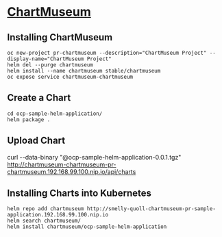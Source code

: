 # [ChartMuseum](https://github.com/kubernetes-helm/chartmuseum)

## Installing ChartMuseum

```
oc new-project pr-chartmuseum --description="ChartMuseum Project" --display-name="ChartMuseum Project"
helm del --purge chartmuseum
helm install --name chartmuseum stable/chartmuseum
oc expose service chartmuseum-chartmuseum
```
## Create a Chart

```
cd ocp-sample-helm-application/
helm package .
```

## Upload Chart

curl --data-binary "@ocp-sample-helm-application-0.0.1.tgz" http://chartmuseum-chartmuseum-pr-chartmuseum.192.168.99.100.nip.io/api/charts

## Installing Charts into Kubernetes

```
helm repo add chartmuseum http://smelly-quoll-chartmuseum-pr-sample-application.192.168.99.100.nip.io
helm search chartmuseum/
helm install chartmuseum/ocp-sample-helm-application
```

